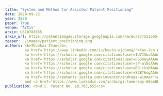 ```yaml
---
title: "System and Method for Assisted Patient Positioning"
date: 2020-09-22
year: 2020
paper: True
venue: 'ArXiv'
arxiv: US10783655
arxiv_url: https://patentimages.storage.googleapis.com/4a/ec/27/5535654c9e1208/US10783655.pdf
teaser: ./images/patient_positioning.png
authors: <b>Zhuokai Zhao</b>,
         <a href='https://www.linkedin.com/in/kevin-yjchang/'>Yao-Jen Chang</a>,
         <a href='https://scholar.google.com/citations?user=1U7ISbsAAAAJ'>Ruhan Sa</a>,
         <a href='https://scholar.google.com/citations?user=FSSXeyAAAAAJ'>Kai Ma</a>,
         <a href='https://scholar.google.com/citations?user=lP-ul8sAAAAJ'>Jiangping Wang</a>,
         <a href='https://scholar.google.com/citations?user=E9-rksMAAAAJ'>Vivek Kumar Singh</a>,
         <a href='https://scholar.google.com/citations?user=S2BT6ogAAAAJ'>Terrence Chen</a>,
         <a href='https://patents.justia.com/inventor/andreas-wimmer'>Andreas Wimmer</a>,
         and <a href='https://www.linkedin.com/in/birgi-tamersoy-68ba8b9/?originalSubdomain=de'>Birgi Tamersoy</a>
publication: <b>U.S. Patent No. 10,783,655</b>
---
```

